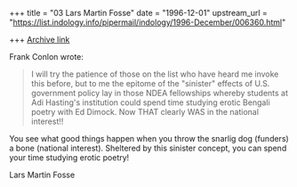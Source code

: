 +++
title = "03 Lars Martin Fosse"
date = "1996-12-01"
upstream_url = "https://list.indology.info/pipermail/indology/1996-December/006360.html"

+++
[Archive link](https://list.indology.info/pipermail/indology/1996-December/006360.html)

Frank Conlon wrote:

>I will try the patience of those on the list who have heard me invoke this
>before, but to me the epitome of the "sinister" effects of U.S. government
>policy lay in those NDEA fellowships whereby students at Adi Hasting's
>institution could spend time studying erotic Bengali poetry with Ed
>Dimock.  Now THAT clearly WAS in the national interest!!

You see what good things happen when you throw the snarlig dog (funders) a
bone (national interest). Sheltered by this sinister concept, you can spend
your time studying erotic poetry!

Lars Martin Fosse





